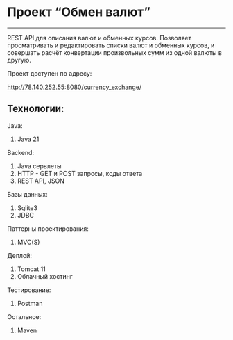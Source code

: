 # Проект “Обмен валют” 
____
REST API для описания валют и обменных курсов. 
Позволяет просматривать и редактировать списки валют и обменных курсов, и совершать расчёт конвертации произвольных сумм из одной валюты в другую.

Проект доступен по адресу:

http://78.140.252.55:8080/currency_exchange/

## Технологии:

Java:
1. Java 21

Backend:
1. Java сервлеты
2. HTTP - GET и POST запросы, коды ответа
3. REST API, JSON

Базы данных: 
1. Sqlite3 
2. JDBC

Паттерны проектирования:
1. MVC(S)

Деплой:
1. Tomcat 11
2. Облачный хостинг

Тестирование:
1. Postman

Остальное:
1. Maven


